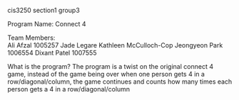 cis3250 section1 group3

Program Name: Connect 4

Team Members:	
	Ali Afzal 1005257
	Jade Legare
	Kathleen McCulloch-Cop
	Jeongyeon Park 1006554
	Dixant Patel 1007555
	
What is the program?
	The program is a twist on the original connect 4 game, instead of the game being
	over when one person gets 4 in a row/diagonal/column, the game continues and counts how
	many times each person gets a 4 in a row/diagonal/column
